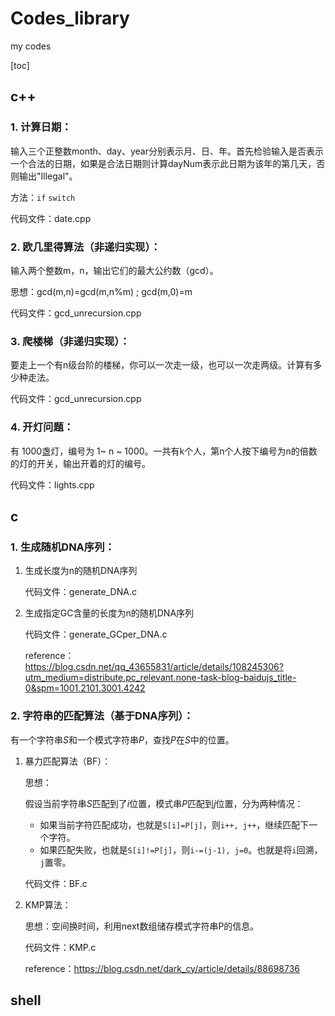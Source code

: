 # Codes_library
my codes

[toc]

## c++

### 1. 计算日期：

输入三个正整数month、day、year分别表示月、日、年。首先检验输入是否表示一个合法的日期，如果是合法日期则计算dayNum表示此日期为该年的第几天，否则输出"Illegal"。

方法：`if` `switch`

代码文件：date.cpp



### 2. 欧几里得算法（非递归实现）：

输入两个整数m，n，输出它们的最大公约数（gcd）。

思想：gcd(m,n)=gcd(m,n%m) ; gcd(m,0)=m

代码文件：gcd_unrecursion.cpp



### 3. 爬楼梯（非递归实现）：

要走上一个有n级台阶的楼梯，你可以一次走一级，也可以一次走两级。计算有多少种走法。

代码文件：gcd_unrecursion.cpp



### 4. 开灯问题：

有 1000盏灯，编号为 1~ n ~ 1000。一共有k个人，第n个人按下编号为n的倍数的灯的开关，输出开着的灯的编号。

代码文件：lights.cpp



## c

### 1. 生成随机DNA序列：

 1. 生成长度为n的随机DNA序列

    代码文件：generate_DNA.c

    

 2. 生成指定GC含量的长度为n的随机DNA序列

    代码文件：generate_GCper_DNA.c

    reference：https://blog.csdn.net/qq_43655831/article/details/108245306?utm_medium=distribute.pc_relevant.none-task-blog-baidujs_title-0&spm=1001.2101.3001.4242



### 2. 字符串的匹配算法（基于DNA序列）：

有一个字符串$S$和一个模式字符串$P$，查找$P$在$S$中的位置。

 1. 暴力匹配算法（BF）：

    思想：

    假设当前字符串$S$匹配到了$i$位置，模式串$P$匹配到$j$位置，分为两种情况：

    - 如果当前字符匹配成功，也就是`S[i]=P[j]​`，则`i++, j++`，继续匹配下一个字符。
    - 如果匹配失败，也就是`S[i]!=P[j]`，则`i-=(j-1), j=0`。也就是将`i`回溯，`j`置零。

    代码文件：BF.c

    

 2. KMP算法：

    思想：空间换时间，利用next数组储存模式字符串P的信息。

    代码文件：KMP.c

    reference：https://blog.csdn.net/dark_cy/article/details/88698736

    



## shell 



